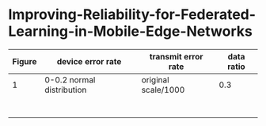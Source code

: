 # Improving-Reliability-for-Federated-Learning-in-Mobile-Edge-Networks

| Figure | device error rate         | transmit error rate | data ratio |
| ------ | ------------------------- | ------------------- | ---------- |
| 1      | 0-0.2 normal distribution | original scale/1000 | 0.3        |
|        |                           |                     |            |
|        |                           |                     |            |
|        |                           |                     |            |
|        |                           |                     |            |
|        |                           |                     |            |
|        |                           |                     |            |
|        |                           |                     |            |

